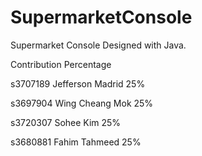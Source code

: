 # SupermarketConsole


Supermarket Console Designed with Java.



Contribution Percentage


s3707189 Jefferson Madrid   25%
 
s3697904 Wing Cheang Mok    25%

s3720307 Sohee Kim          25%

s3680881 Fahim Tahmeed      25%